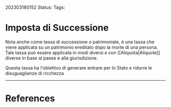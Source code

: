 202303180152
Status: 
Tags:

# Imposta di Successione
Nota anche come tassa di successione o patrimoniale, è una tassa che viene applicata su un patrimonio ereditato dopo la morte di una persona.
Tale tassa può essere applicata in modi diversi e con [[Aliquota|Aliquote]] diverse in base al paese e alla giurisdizione.

Questa tassa ha l'obiettivo di generare entrare per lo Stato e ridurre le disuguaglianze di ricchezza


---
# References